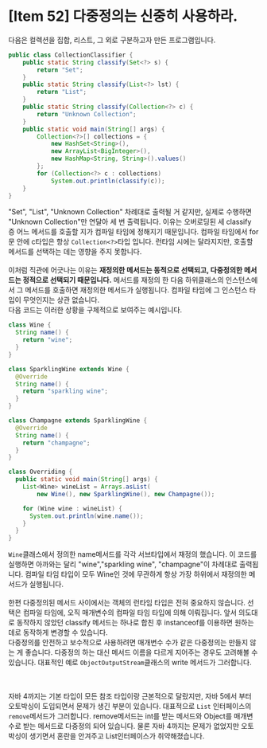 # [Item 52] 다중정의는 신중히 사용하라.

다음은 컬렉션을 집합, 리스트, 그 외로 구분하고자 만든 프로그램입니다.

``` java
public class CollectionClassifier {
    public static String classify(Set<?> s) {
        return "Set";
    }
    public static String classify(List<?> lst) {
        return "List";
    }
    public static String classify(Collection<?> c) {
        return "Unknown Collection";
    }
    public static void main(String[] args) {
        Collection<?>[] collections = {
            new HashSet<String>(),
            new ArrayList<BigInteger>(),
            new HashMap<String, String>().values()
        };
        for (Collection<?> c : collections)
            System.out.println(classify(c));
    } 
}
```
"Set", "List", "Unknown Collection" 차례대로 출력될 거 같지만, 실제로 수행하면 "Unknown Collection"만 연달아 세 번 출력됩니다. 이유는 오버로딩된 세 classify 증 어느 메서드를 호출할 지가 컴파일 타임에 정해지기 때문입니다. 컴파일 타임에서 for문 안에 c타입은 항상 `Collection<?>`타입 입니다. 런타임 시에는 달라지지만, 호출할 메서드를 선택하는 데는 영향을 주지 못합니다.
</br>
</br>
이처럼 직관에 어긋나는 이유는 **재정의한 메서드는 동적으로 선택되고, 다중정의한 메서드는 정적으로 선택되기 때문입니다.** 메서드를 재정의 한 다음 하위클래스의 인스턴스에서 그 메서드를 호출하면 재정의한 메서드가 실행됩니다. 컴파일 타임에 그 인스턴스 타입이 무엇인지는 상관 없습니다. </br>
다음 코드는 이러한 상황을 구체적으로 보여주는 예시입니다.

``` java
class Wine {
  String name() {
    return "wine";
  }
}

class SparklingWine extends Wine {
  @Override
  String name() {
    return "sparkling wine";
  }
}

class Champagne extends SparklingWine {
  @Override
  String name() {
    return "champagne";
  }
}

class Overriding {
  public static void main(String[] args) {
    List<Wine> wineList = Arrays.asList(
        new Wine(), new SparklingWine(), new Champagne());

    for (Wine wine : wineList) {
      System.out.println(wine.name());
    }
  }
}
``` 
`Wine`클래스에서 정의한 name메서드를 각각 서브타입에서 재정의 했습니다. 이 코드를 실행하면 아까와는 달리 "wine","sparkling wine", "champagne"이 차례대로 출력됩니다. 컴파일 타임 타입이 모두 Wine인 것에 무관하게 항상 가장 하위에서 재정의한 메서드가 실행됩니다.</br>
</br>
한편 다중정의된 메서드 사이에서는 객체의 런타임 타입은 전혀 중요하지 않습니다. 선택은 컴파일 타임에, 오직 매개변수의 컴파일 타임 타입에 의해 이뤄집니다. 앞서 의도대로 동작하지 않았던 classify 메서드는 하나로 합친 후 instanceof를 이용하면 원하는 데로 동작하게 변경할 수 있습니다.
</br>
다중정의를 안전하고 보수적으로 사용하려면 매개변수 수가 같은 다중정의는 만들지 않는 게 좋습니다. 다중정의 하는 대신 메서드 이름을 다르게 지어주는 경우도 고려해볼 수 있습니다. 대표적인 예로 `ObjectOutputStream`클래스의 write 메서드가 그러합니다.

</br></br>
자바 4까지는 기본 타입이 모든 참조 타입이랑 근본적으로 달랐지만, 자바 5에서 부터 오토박싱이 도입되면서 문제가 생긴 부분이 있습니다. 대표적으로 `List` 인터페이스의 `remove`메서드가 그러합니다. remove메서드는 int를 받는 메서드와 Object를 매개변수로 받는 메서드로 다중정의 되어 있습니다. 물론 자바 4까지는 문제가 없었지만 오토박싱이 생기면서 혼란을 안겨주고 List인터페이스가 취약해졌습니다.

